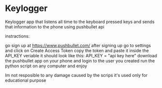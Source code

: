 # Keylogger
Keylogger app that listens all time to the keyboard pressed keys and sends that information to the phone using pushbullet api

instractions:

go sign up at https://www.pushbullet.com/
after signing up go to settings and click on Create Access Token
copy the token and paste it inside the API_KEY veriable it should look like this: API_KEY = "api key here"
download the pushbullet app on your phone and login to the user you created
run the python script on any computer and enjoy

Im not resposible to any damage caused by the scrips it's used only for educational purpose
